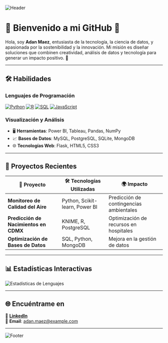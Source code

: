 ![Header](https://user-images.githubusercontent.com/your-header-image.png)

# 🌱 Bienvenido a mi GitHub 🌿

Hola, soy **Adan Maez**, entusiasta de la tecnología, la ciencia de datos, y apasionada por la sostenibilidad y la innovación. Mi misión es diseñar soluciones que combinen creatividad, análisis de datos y tecnología para generar un impacto positivo. 🌟

---

## 🛠 Habilidades

### Lenguajes de Programación
[![Python](https://img.shields.io/badge/Python-75%25-3776AB?style=flat-square&logo=python&logoColor=white)](#)
[![R](https://img.shields.io/badge/R-15%25-276DC3?style=flat-square&logo=r&logoColor=white)](#)
[![SQL](https://img.shields.io/badge/SQL-5%25-CC2927?style=flat-square&logo=microsoftsqlserver&logoColor=white)](#)
[![JavaScript](https://img.shields.io/badge/JavaScript-5%25-F7DF1E?style=flat-square&logo=javascript&logoColor=black)](#)

### Visualización y Análisis
- 🖥 **Herramientas**: Power BI, Tableau, Pandas, NumPy  
- 📈 **Bases de Datos**: MySQL, PostgreSQL, SQLite, MongoDB  
- 🌐 **Tecnologías Web**: Flask, HTML5, CSS3  

---

## 🌟 Proyectos Recientes

| 🌿 Proyecto                                   | 🛠 Tecnologías Utilizadas         | 🌍 Impacto                                |
|---------------------------------------------|----------------------------------|------------------------------------------|
| **Monitoreo de Calidad del Aire**           | Python, Scikit-learn, Power BI  | Predicción de contingencias ambientales |
| **Predicción de Nacimientos en CDMX**       | KNIME, R, PostgreSQL            | Optimización de recursos en hospitales  |
| **Optimización de Bases de Datos**          | SQL, Python, MongoDB            | Mejora en la gestión de datos           |

---

## 📊 Estadísticas Interactivas

![Estadísticas de Lenguajes](https://github-readme-stats.vercel.app/api/top-langs/?username=lievanosiq&layout=compact&theme=radical&hide_border=true)

---

## 🌐 Encuéntrame en

🌿 [**LinkedIn**](https://www.linkedin.com/in/lievanosiq/)  
🌸 **Email**: adan.maez@example.com  

---

![Footer](https://user-images.githubusercontent.com/your-footer-image.png)




